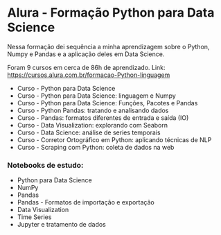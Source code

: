 # Alura - Formação Python para Data Science

Nessa formação dei sequência a minha aprendizagem sobre o Python, Numpy e Pandas e a aplicação deles em Data Science.

Foram 9 cursos em cerca de 86h de aprendizado. Link: https://cursos.alura.com.br/formacao-Python-linguagem

* Curso - Python para Data Science
* Curso - Python para Data Science: linguagem e Numpy
* Curso - Python para Data Science: Funções, Pacotes e Pandas
* Curso - Python Pandas: tratando e analisando dados
* Curso - Pandas: formatos diferentes de entrada e saída (IO)
* Curso - Data Visualization: explorando com Seaborn
* Curso - Data Science: análise de series temporais
* Curso - Corretor Ortográfico em Python: aplicando técnicas de NLP
* Curso - Scraping com Python: coleta de dados na web

### Notebooks de estudo:

* Python para Data Science
* NumPy
* Pandas
* Pandas - Formatos de importação e exportação
* Data Visualization
* Time Series
* Jupyter e tratamento de dados
